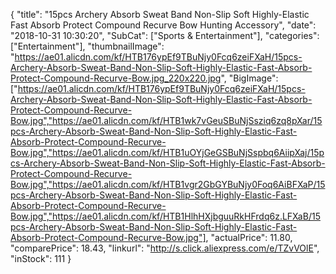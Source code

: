 {
	"title": "15pcs Archery Absorb Sweat Band Non-Slip Soft Highly-Elastic Fast Absorb Protect Compound  Recurve Bow Hunting Accessory",
	"date": "2018-10-31 10:30:20",
	"SubCat": ["Sports & Entertainment"],
	"categories": ["Entertainment"],
	"thumbnailImage": "https://ae01.alicdn.com/kf/HTB176ypEf9TBuNjy0Fcq6zeiFXaH/15pcs-Archery-Absorb-Sweat-Band-Non-Slip-Soft-Highly-Elastic-Fast-Absorb-Protect-Compound-Recurve-Bow.jpg_220x220.jpg",
	"BigImage": ["https://ae01.alicdn.com/kf/HTB176ypEf9TBuNjy0Fcq6zeiFXaH/15pcs-Archery-Absorb-Sweat-Band-Non-Slip-Soft-Highly-Elastic-Fast-Absorb-Protect-Compound-Recurve-Bow.jpg","https://ae01.alicdn.com/kf/HTB1wk7vGeuSBuNjSsziq6zq8pXar/15pcs-Archery-Absorb-Sweat-Band-Non-Slip-Soft-Highly-Elastic-Fast-Absorb-Protect-Compound-Recurve-Bow.jpg","https://ae01.alicdn.com/kf/HTB1uOYjGeGSBuNjSspbq6AiipXaj/15pcs-Archery-Absorb-Sweat-Band-Non-Slip-Soft-Highly-Elastic-Fast-Absorb-Protect-Compound-Recurve-Bow.jpg","https://ae01.alicdn.com/kf/HTB1vgr2GbGYBuNjy0Foq6AiBFXaP/15pcs-Archery-Absorb-Sweat-Band-Non-Slip-Soft-Highly-Elastic-Fast-Absorb-Protect-Compound-Recurve-Bow.jpg","https://ae01.alicdn.com/kf/HTB1HlhHXjbguuRkHFrdq6z.LFXaB/15pcs-Archery-Absorb-Sweat-Band-Non-Slip-Soft-Highly-Elastic-Fast-Absorb-Protect-Compound-Recurve-Bow.jpg"],
	"actualPrice": 11.80,
	"comparePrice": 18.43,
	"linkurl": "http://s.click.aliexpress.com/e/TZvVOlE",
	"inStock": 111
}
